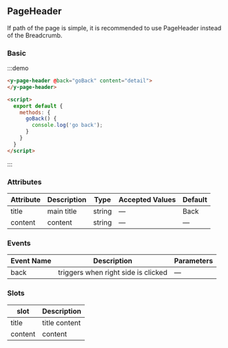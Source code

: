 ## PageHeader

If path of the page is simple, it is recommended to use PageHeader instead of the Breadcrumb.

### Basic

:::demo
```html
<y-page-header @back="goBack" content="detail">
</y-page-header>

<script>
  export default {
    methods: {
      goBack() {
        console.log('go back');
      }
    }
  }
</script>
```
:::

### Attributes
| Attribute | Description   | Type      | Accepted Values               | Default |
|---------- |-------------- |---------- |------------------------------ | ------ |
| title     | main title    | string    |  —                            | Back   |
| content   | content       | string    |  —                            | —      |

### Events
| Event Name | Description   | Parameters |
|----------- |-------------- |----------- |
| back       | triggers when right side is clicked | — |

### Slots
| slot      | Description            |
|---------- | ---------------------- |
| title     | title content          |
| content   | content                |

